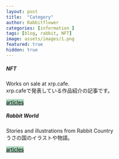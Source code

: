 ```yaml
---
layout: post
title:  "Category"
author: Rabbitflower
categories: [information ]
tags: [blog, rabbit, NFT]
image: assets/images/1.png
featured: true
hidden: true
---
```


<style>
    .btn-primary {
      background-color: #a8d5ba; /* $green-200 */
      border-color: #a8d5ba;
      color: #000; /* 読みやすくするために文字色も黒に */
    }
    .btn-primary:hover {
      background-color: #91c8a8; /* hover時 少し濃く */
      border-color: #91c8a8;
    }
  </style>


<body>
<div class="row">
  <div class="col-sm-6 mb-3 mb-sm-0">
    <div class="card">
      <div class="card-body">
        <h5 class="card-title">NFT</h5>
        <p class="card-text">Works on sale at xrp.cafe.<br>xrp.cafeで発表している作品紹介の記事です。</p>
        <a href="categories#NFT" class="btn btn-primary">articles</a>
      </div>
    </div>
  </div>
  <div class="col-sm-6">
    <div class="card">
      <div class="card-body">
        <h5 class="card-title">Rabbit World</h5>
        <p class="card-text">Stories and illustrations from Rabbit Country<br>うさの国のイラストや物語。</p>
        <a href="categories#rabbit-world" class="btn btn-primary">articles</a>
      </div>
    </div>
  </div>
</div>

</body>